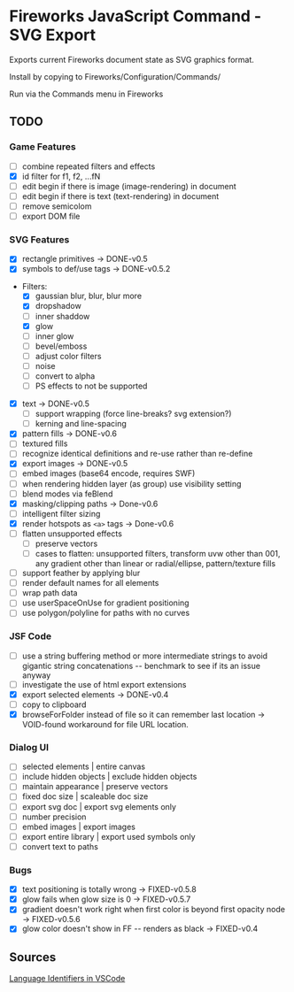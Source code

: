 # Fireworks JavaScript Command - SVG Export

Exports current Fireworks document state as SVG graphics format.

Install by copying to Fireworks/Configuration/Commands/

Run via the Commands menu in Fireworks

## TODO

### Game Features

- [ ] combine repeated filters and effects
- [x] id filter for f1, f2, ...fN
- [ ] edit begin if there is image (image-rendering) in document
- [ ] edit begin if there is text (text-rendering) in document
- [ ] remove semicolom
- [ ] export DOM file

### SVG Features

- [x] rectangle primitives -> DONE-v0.5
- [x] symbols to def/use tags -> DONE-v0.5.2
- Filters:
    - [x] gaussian blur, blur, blur more
    - [x] dropshadow
    - [ ] inner shaddow
    - [x] glow
    - [ ] inner glow
    - [ ] bevel/emboss
    - [ ] adjust color filters
    - [ ] noise
    - [ ] convert to alpha
    - [ ] PS effects to not be supported
- [x] text -> DONE-v0.5
    - [ ] support wrapping (force line-breaks? svg extension?)
    - [ ] kerning and line-spacing
- [x] pattern fills -> DONE-v0.6
- [ ] textured fills
- [ ] recognize identical definitions and re-use rather than re-define
- [x] export images -> DONE-v0.5
- [ ] embed images (base64 encode, requires SWF)
- [ ] when rendering hidden layer (as group) use visibility setting
- [ ] blend modes via feBlend
- [x] masking/clipping paths -> Done-v0.6
- [ ] intelligent filter sizing
- [x] render hotspots as `<a>` tags -> Done-v0.6
- [ ] flatten unsupported effects
    - [ ] preserve vectors
    - [ ] cases to flatten: unsupported filters, transform uvw other than 001, any gradient other than linear or radial/ellipse, pattern/texture fills
- [ ] support feather by applying blur
- [ ] render default names for all elements
- [ ] wrap path data
- [ ] use userSpaceOnUse for gradient positioning
- [ ] use polygon/polyline for paths with no curves

### JSF Code

- [ ] use a string buffering method or more intermediate strings to avoid gigantic string concatenations -- benchmark to see if its an issue anyway
- [ ] investigate the use of html export extensions
- [x] export selected elements -> DONE-v0.4
- [ ] copy to clipboard
- [x] browseForFolder instead of file so it can remember last location -> VOID-found workaround for file URL location.

### Dialog UI

- [ ] selected elements | entire canvas
- [ ] include hidden objects | exclude hidden objects
- [ ] maintain appearance | preserve vectors
- [ ] fixed doc size | scaleable doc size
- [ ] export svg doc | export svg elements only
- [ ] number precision
- [ ] embed images | export images
- [ ] export entire library | export used symbols only
- [ ] convert text to paths

### Bugs

- [x] text positioning is totally wrong -> FIXED-v0.5.8
- [x] glow fails when glow size is 0 -> FIXED-v0.5.7
- [x] gradient doesn't work right when first color is beyond first opacity node -> FIXED-v0.5.6
- [x] glow color doesn't show in FF -- renders as black -> FIXED-v0.4

## Sources

[Language Identifiers in VSCode](https://code.visualstudio.com/docs/languages/identifiers)